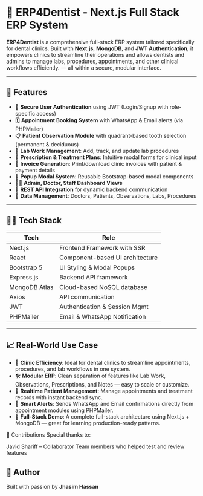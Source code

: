 # 🦷 ERP4Dentist - Next.js Full Stack ERP System

**ERP4Dentist** is a comprehensive full-stack ERP system tailored specifically for dental clinics. Built with **Next.js**, **MongoDB**, and **JWT Authentication**, it empowers clinics to streamline their operations and allows dentists and admins to manage labs, procedures, appointments, and other clinical workflows efficiently. — 
all within a secure, modular interface.

---

## 🚀 Features

- 🔐 **Secure User Authentication** using JWT (Login/Signup with role-specific access)
- 🗓️ **Appointment Booking System** with WhatsApp & Email alerts (via PHPMailer)
- 📋 **Patient Observation Module** with quadrant-based tooth selection (permanent & deciduous)
- 🧪 **Lab Work Management**: Add, track, and update lab procedures
- 💊 **Prescription & Treatment Plans**: Intuitive modal forms for clinical input
- 🧾 **Invoice Generation**: Print/download clinic invoices with patient & payment details
- 📌 **Popup Modal System**: Reusable Bootstrap-based modal components
- 🧑‍⚕️ **Admin, Doctor, Staff Dashboard Views**
- 🔗 **REST API Integration** for dynamic backend communication
- 📁 **Data Management**: Doctors, Patients, Observations, Labs, Procedures

---

## 🧑‍💻 Tech Stack

| Tech         | Role                            |
|--------------|---------------------------------|
| Next.js      | Frontend Framework with SSR     |
| React        | Component-based UI architecture |
| Bootstrap 5  | UI Styling & Modal Popups       |
| Express.js   | Backend API framework           |
| MongoDB Atlas| Cloud-based NoSQL database      |
| Axios        | API communication               |
| JWT          | Authentication & Session Mgmt   |
| PHPMailer    | Email & WhatsApp Notification   |

---
## 📈 Real-World Use Case

- 🏥 **Clinic Efficiency**: Ideal for dental clinics to streamline appointments, procedures, and lab workflows in one system.  
- 🛠️ **Modular ERP**: Clean separation of features like Lab Work, Observations, Prescriptions, and Notes — easy to scale or customize.  
- 🔄 **Realtime Patient Management**: Manage appointments and treatment records with instant backend sync.  
- 📨 **Smart Alerts**: Sends WhatsApp and Email confirmations directly from appointment modules using PHPMailer.  
- 🧩 **Full-Stack Demo**: A complete full-stack architecture using Next.js + MongoDB — great for learning production-ready patterns.


🤝 Contributions
Special thanks to:

Javid Shariff – Collaborator
Team members who helped test and review features

## 🙌 **Author**

Built with passion by **Jhasim Hassan**

